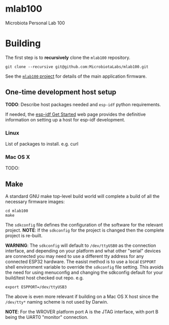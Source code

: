# mlab100
Microbiota Personal Lab 100

# Building

The first step is to **recursively** clone the `mlab100` repository.

```
git clone --recursive git@github.com:MicrobiotaLabs/mlab100.git
```

See the [`mlab100` project](mlab100/README.md) for details of the main
application firmware.

## One-time development host setup

**TODO**: Describe host packages needed and `esp-idf` python requirements.

If needed, the [esp-idf Get Started](https://docs.espressif.com/projects/esp-idf/en/latest/get-started/)
web page provides the definitive information on setting up a host for
esp-idf development.

### Linux

List of packages to install. e.g. curl

### Mac OS X

TODO:

## Make

A standard GNU make top-level build world will complete a build of all
the necessary firmware images:

```
cd mlab100
make
```

The `sdkconfig` file defines the configuration of the software for the
relevant project. **NOTE**: If the `sdkconfig` for the project is
changed then the complete project is re-built.

**WARNING**: The `sdkconfig` will default to `/dev/ttyUSB0` as the
connection interface, and depending on your platform and what other
"serial" devices are connected you may need to use a different tty
address for any connected ESP32 hardware. The easist method is to use
a local `ESPPORT` shell environment variable to override the
`sdkconfig` file setting. This avoids the need for using menuconfig
and changing the sdkconfig default for your build/test host checked
out repo. e.g.

```
export ESPPORT=/dev/ttyUSB3
```

The above is even more relevant if building on a Mac OS X host since
the `/dev/tty*` naming scheme is not used by Darwin.

**NOTE**: For the WROVER platform port A is the JTAG interface, with
port B being the UART0 "monitor" connection.
